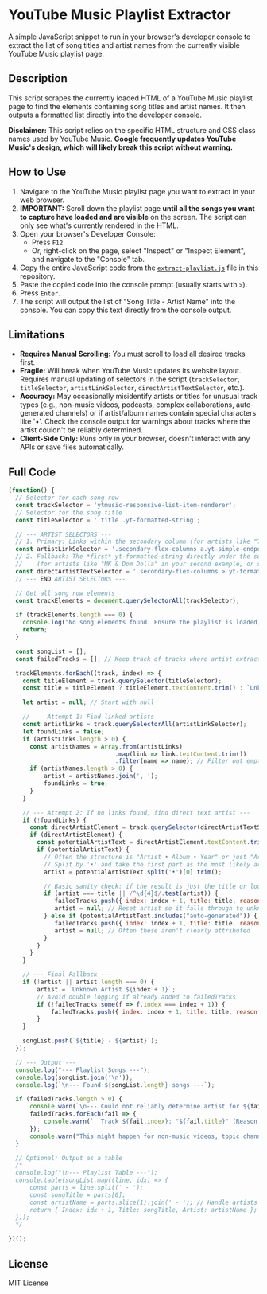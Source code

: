 # YouTube Music Playlist Extractor

A simple JavaScript snippet to run in your browser's developer console to extract the list of song titles and artist names from the currently visible YouTube Music playlist page.

## Description

This script scrapes the currently loaded HTML of a YouTube Music playlist page to find the elements containing song titles and artist names. It then outputs a formatted list directly into the developer console.

**Disclaimer:** This script relies on the specific HTML structure and CSS class names used by YouTube Music. **Google frequently updates YouTube Music's design, which will likely break this script without warning.** 

## How to Use

1.  Navigate to the YouTube Music playlist page you want to extract in your web browser.
2.  **IMPORTANT:** Scroll down the playlist page **until all the songs you want to capture have loaded and are visible** on the screen. The script can only see what's currently rendered in the HTML.
3.  Open your browser's Developer Console:
    *   Press `F12`.
    *   Or, right-click on the page, select "Inspect" or "Inspect Element", and navigate to the "Console" tab.
4.  Copy the entire JavaScript code from the [`extract-playlist.js`](./extract-playlist.js) file in this repository.
5.  Paste the copied code into the console prompt (usually starts with `>`).
6.  Press `Enter`.
7.  The script will output the list of "Song Title - Artist Name" into the console. You can copy this text directly from the console output.

## Limitations

*   **Requires Manual Scrolling:** You must scroll to load all desired tracks first.
*   **Fragile:** Will break when YouTube Music updates its website layout. Requires manual updating of selectors in the script (`trackSelector`, `titleSelector`, `artistLinkSelector`, `directArtistTextSelector`, etc.).
*   **Accuracy:** May occasionally misidentify artists or titles for unusual track types (e.g., non-music videos, podcasts, complex collaborations, auto-generated channels) or if artist/album names contain special characters like '•'. Check the console output for warnings about tracks where the artist couldn't be reliably determined.
*   **Client-Side Only:** Runs only in your browser, doesn't interact with any APIs or save files automatically.

## Full Code

```js
(function() {
  // Selector for each song row
  const trackSelector = 'ytmusic-responsive-list-item-renderer';
  // Selector for the song title
  const titleSelector = '.title .yt-formatted-string';

  // --- ARTIST SELECTORS ---
  // 1. Primary: Links within the secondary column (for artists like "Tyla" in your first example)
  const artistLinkSelector = '.secondary-flex-columns a.yt-simple-endpoint';
  // 2. Fallback: The *first* yt-formatted-string directly under the secondary column
  //    (for artists like "MK & Dom Dolla" in your second example, or structure like "Artist • Album")
  const directArtistTextSelector = '.secondary-flex-columns > yt-formatted-string:nth-child(1)';
  // --- END ARTIST SELECTORS ---

  // Get all song row elements
  const trackElements = document.querySelectorAll(trackSelector);

  if (trackElements.length === 0) {
    console.log("No song elements found. Ensure the playlist is loaded, you've scrolled down, and you're on the correct page. Selectors might be outdated if YT Music updated its layout.");
    return;
  }

  const songList = [];
  const failedTracks = []; // Keep track of tracks where artist extraction might have failed

  trackElements.forEach((track, index) => {
    const titleElement = track.querySelector(titleSelector);
    const title = titleElement ? titleElement.textContent.trim() : `Unknown Title ${index + 1}`;

    let artist = null; // Start with null

    // --- Attempt 1: Find linked artists ---
    const artistLinks = track.querySelectorAll(artistLinkSelector);
    let foundLinks = false;
    if (artistLinks.length > 0) {
      const artistNames = Array.from(artistLinks)
                              .map(link => link.textContent.trim())
                              .filter(name => name); // Filter out empty strings
      if (artistNames.length > 0) {
          artist = artistNames.join(', ');
          foundLinks = true;
      }
    }

    // --- Attempt 2: If no links found, find direct text artist ---
    if (!foundLinks) {
      const directArtistElement = track.querySelector(directArtistTextSelector);
      if (directArtistElement) {
        const potentialArtistText = directArtistElement.textContent.trim();
        if (potentialArtistText) {
          // Often the structure is "Artist • Album • Year" or just "Artist"
          // Split by '•' and take the first part as the most likely artist name.
          artist = potentialArtistText.split('•')[0].trim();

          // Basic sanity check: if the result is just the title or looks like a year, it's probably not the artist.
          if (artist === title || /^\d{4}$/.test(artist)) {
             failedTracks.push({ index: index + 1, title: title, reason: `Direct text fallback matched title or year ('${artist}')` });
             artist = null; // Reset artist so it falls through to unknown
          } else if (potentialArtistText.includes("auto-generated")) {
             failedTracks.push({ index: index + 1, title: title, reason: "Direct text indicates auto-generated topic channel." });
             artist = null; // Often these aren't clearly attributed
          }
        }
      }
    }

    // --- Final Fallback ---
    if (!artist || artist.length === 0) {
        artist = `Unknown Artist ${index + 1}`;
        // Avoid double logging if already added to failedTracks
        if (!failedTracks.some(f => f.index === index + 1)) {
            failedTracks.push({ index: index + 1, title: title, reason: "Could not find artist via links or direct text." });
        }
    }

    songList.push(`${title} - ${artist}`);
  });

  // --- Output ---
  console.log("--- Playlist Songs ---");
  console.log(songList.join('\n'));
  console.log(`\n--- Found ${songList.length} songs ---`);

  if (failedTracks.length > 0) {
      console.warn(`\n--- Could not reliably determine artist for ${failedTracks.length} tracks: ---`);
      failedTracks.forEach(fail => {
          console.warn(`  Track ${fail.index}: "${fail.title}" (Reason: ${fail.reason})`);
      });
      console.warn("This might happen for non-music videos, topic channels, specific collaborations, or layout variations.");
  }

  // Optional: Output as a table
  /*
  console.log("\n--- Playlist Table ---");
  console.table(songList.map((line, idx) => {
      const parts = line.split(' - ');
      const songTitle = parts[0];
      const artistName = parts.slice(1).join(' - '); // Handle artists with ' - ' in their name
      return { Index: idx + 1, Title: songTitle, Artist: artistName };
  }));
  */

})();
```

## License

MIT License

